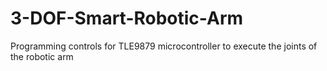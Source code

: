 # 3-DOF-Smart-Robotic-Arm
Programming controls for TLE9879 microcontroller to execute the joints of the robotic arm
